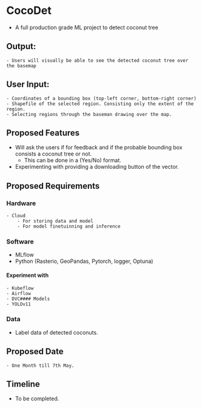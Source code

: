 # CocoDet

- A full production grade ML project to detect coconut tree

## Output:
    - Users will visually be able to see the detected coconut tree over the basemap
## User Input: 
    - Coordinates of a bounding box (top-left corner, bottom-right corner)
    - Shapefile of the selected region. Consisting only the extent of the region.
    - Selecting regions through the baseman drawing over the map.

## Proposed Features

- Will ask the users if for feedback and if the probable bounding box consists a coconut tree or not.
    - This can be done in a (Yes/No) format.
- Experimenting with providing a downloading button of the vector.

## Proposed Requirements
 
### Hardware
    - Cloud
        - For storing data and model
        - For model finetuinning and inference

### Software
- MLflow
- Python (Rasterio, GeoPandas, Pytorch, logger, Optuna)

#### Experiment with
    - Kubeflow
    - Airflow
    - DVC#### Models
    - YOLOv11

### Data
- Label data of detected coconuts.


## Proposed Date
    - One Month till 7th May.

## Timeline
- To be completed.

